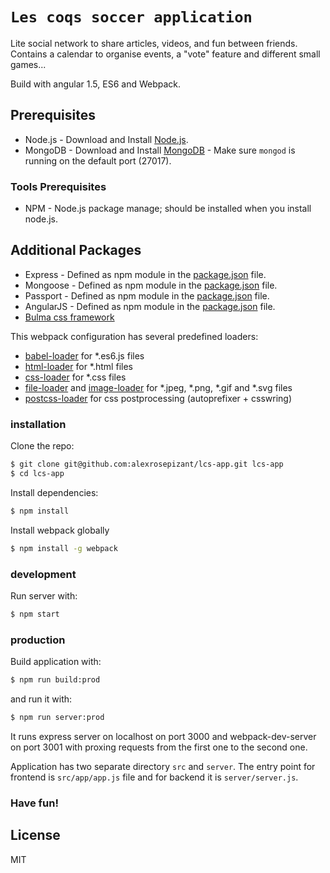 # `Les coqs soccer application`

Lite social network to share articles, videos, and fun between friends. Contains a calendar to organise events, a "vote" feature and different small games...

Build with angular 1.5, ES6 and Webpack.

## Prerequisites
* Node.js - Download and Install [Node.js](http://www.nodejs.org/download/).
* MongoDB - Download and Install [MongoDB](http://docs.mongodb.org/manual/installation/) - Make sure `mongod` is running on the default port (27017).

### Tools Prerequisites
* NPM - Node.js package manage; should be installed when you install node.js.

## Additional Packages
* Express - Defined as npm module in the [package.json](package.json) file.
* Mongoose - Defined as npm module in the [package.json](package.json) file.
* Passport - Defined as npm module in the [package.json](package.json) file.
* AngularJS - Defined as npm module in the [package.json](package.json) file.
* [Bulma css framework](http://bulma.io/)

This webpack configuration has several predefined loaders:
* [babel-loader](https://github.com/babel/babel-loader) for *.es6.js files
* [html-loader](https://github.com/webpack/html-loader) for *.html files
* [css-loader](https://github.com/webpack/css-loader) for *.css files
* [file-loader](https://github.com/webpack/file-loader) and [image-loader](https://github.com/novoda/image-loader) for *.jpeg, *.png, *.gif and *.svg files
* [postcss-loader](https://github.com/postcss/postcss-loader) for css postprocessing (autoprefixer + csswring)

### installation

Clone the repo:

```bash
$ git clone git@github.com:alexrosepizant/lcs-app.git lcs-app
$ cd lcs-app
```

Install dependencies:

```bash
$ npm install
```

Install webpack globally
```bash
$ npm install -g webpack
```

### development

Run server with:

```bash
$ npm start
```

### production

Build application with:

```bash
$ npm run build:prod
```

and run it with:

```bash
$ npm run server:prod
```

It runs express server on localhost on port 3000 and webpack-dev-server on port 3001 with proxing requests from the first one to the second one.

Application has two separate directory `src` and `server`. The entry point for frontend is `src/app/app.js` file and for backend it is `server/server.js`.

### Have fun!

## License
MIT
